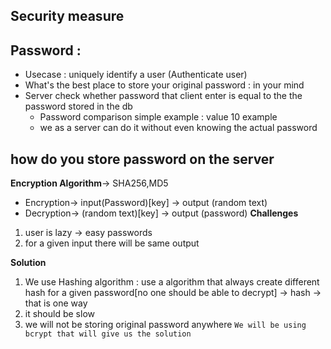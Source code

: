 ## Security measure
## Password :
 *  Usecase : uniquely identify a user (Authenticate user)
 *  What's the best place to store your original password : in your mind 
 *  Server check whether password that client enter is equal to the the password stored in the db   
    * Password comparison simple example : value 10 example
    * we as a server can do it without even knowing the actual password 
## how do you store password on the server
**Encryption Algorithm**-> SHA256,MD5
* Encryption-> input(Password)[key] -> output (random text) 
* Decryption-> (random text)[key] -> output (password) 
**Challenges**
1. user is lazy -> easy passwords
2. for a given input there will be same output
<!-- Dictonary search
abcd ->ajafgadsbfbdsb
1234-> asdjhfgdsgjbdsfh
password -> akjfhdsjhf
 -->
 **Solution**
 1. We use Hashing algorithm : use a algorithm that always create different hash for a given password[no one should be able to decrypt] -> hash -> that is one way
 2. it should be slow
 3. we will not be storing original password anywhere
`We will be using bcrypt that will give us the solution` 